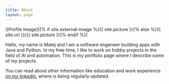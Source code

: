 ```yaml
---
title: About
layout: page
---
```

![Profile Image]({% if site.external-image %}{{ site.picture }}{% else %}{{ site.url }}/{{ site.picture }}{% endif %})

Hello, my name is Matej and I am a software engeneer building apps with Java and Python. In my free time, I like to work on hobby projects in the field of AI and automation. This is my portfolio page where I describe some of my projects.
  	
You can read about other information like education and work experience [on my linkedin](https://www.linkedin.com/in/matejjurko/), where is being regularly updated.